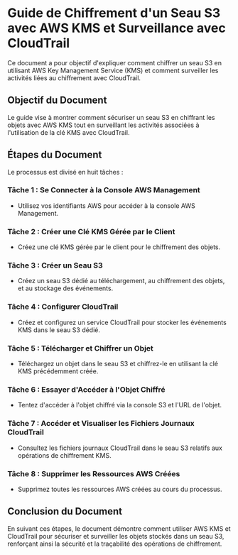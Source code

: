 # Guide de Chiffrement d'un Seau S3 avec AWS KMS et Surveillance avec CloudTrail

Ce document a pour objectif d'expliquer comment chiffrer un seau S3 en utilisant AWS Key Management Service (KMS) et comment surveiller les activités liées au chiffrement avec CloudTrail.

## Objectif du Document
Le guide vise à montrer comment sécuriser un seau S3 en chiffrant les objets avec AWS KMS tout en surveillant les activités associées à l'utilisation de la clé KMS avec CloudTrail.

## Étapes du Document
Le processus est divisé en huit tâches :

### Tâche 1 : Se Connecter à la Console AWS Management
- Utilisez vos identifiants AWS pour accéder à la console AWS Management.

### Tâche 2 : Créer une Clé KMS Gérée par le Client
- Créez une clé KMS gérée par le client pour le chiffrement des objets.

### Tâche 3 : Créer un Seau S3
- Créez un seau S3 dédié au téléchargement, au chiffrement des objets, et au stockage des événements.

### Tâche 4 : Configurer CloudTrail
- Créez et configurez un service CloudTrail pour stocker les événements KMS dans le seau S3 dédié.

### Tâche 5 : Télécharger et Chiffrer un Objet
- Téléchargez un objet dans le seau S3 et chiffrez-le en utilisant la clé KMS précédemment créée.

### Tâche 6 : Essayer d'Accéder à l'Objet Chiffré
- Tentez d'accéder à l'objet chiffré via la console S3 et l'URL de l'objet.

### Tâche 7 : Accéder et Visualiser les Fichiers Journaux CloudTrail
- Consultez les fichiers journaux CloudTrail dans le seau S3 relatifs aux opérations de chiffrement KMS.

### Tâche 8 : Supprimer les Ressources AWS Créées
- Supprimez toutes les ressources AWS créées au cours du processus.

## Conclusion du Document
En suivant ces étapes, le document démontre comment utiliser AWS KMS et CloudTrail pour sécuriser et surveiller les objets stockés dans un seau S3, renforçant ainsi la sécurité et la traçabilité des opérations de chiffrement.
